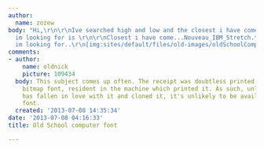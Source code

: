 ```yaml
---
author:
  name: zozew
body: "Hi,\r\n\r\nIve searched high and low and the closest i have come to the font
  im looking for is \r\n\r\nClosest i have come...Nouveau_IBM_Stretch.ttf\r\n[img:sites/default/files/old-images/nouveau-ibm_25762_6576.png]\r\n\r\nFont
  im looking for..\r\n[img:sites/default/files/old-images/oldSchoolComp_4065.jpg]"
comments:
- author:
    name: oldnick
    picture: 109434
  body: This subject comes up often. The receipt was doubtless printed with a proprietary
    bitmap font, resident in the machine which printed it. As such, unless someone
    has fallen in love with it and cloned it, it's unlikely to be available as a digital
    font.
  created: '2013-07-08 14:35:34'
date: '2013-07-08 04:16:33'
title: Old School computer font

---
```

